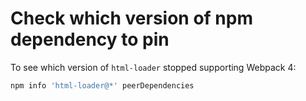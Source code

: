 # Check which version of npm dependency to pin

To see which version of `html-loader` stopped supporting Webpack 4:

```sh
npm info 'html-loader@*' peerDependencies
```
